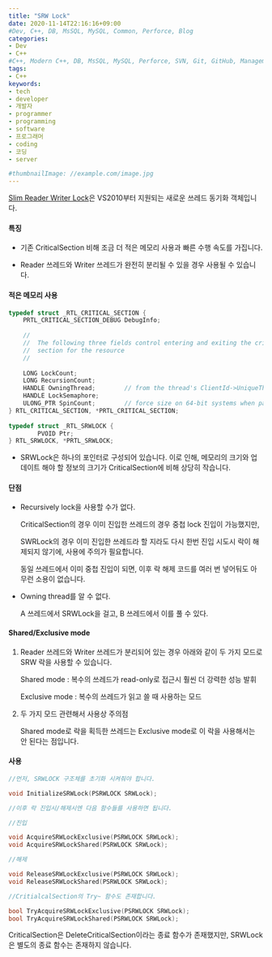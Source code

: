 ```yaml
---
title: "SRW Lock"
date: 2020-11-14T22:16:16+09:00
#Dev, C++, DB, MsSQL, MySQL, Common, Perforce, Blog
categories:
- Dev
- C++
#C++, Modern C++, DB, MsSQL, MySQL, Perforce, SVN, Git, GitHub, Management, Blog, Hugo, Architecture
tags:
- C++
keywords:
- tech
- developer
- 개발자
- programmer
- programming
- software
- 프로그래머
- coding
- 코딩
- server

#thumbnailImage: //example.com/image.jpg
---
```


[Slim Reader Writer Lock](http://msdn.microsoft.com/ko-kr/library/windows/desktop/aa904937(v=vs.85).aspx)은 VS2010부터 지원되는 새로운 쓰레드 동기화 객체입니다.

<!--more-->

#### 특징

- 기존 CriticalSection 비해 조금 더 적은 메모리 사용과 빠른 수행 속도를 가집니다.

- Reader 쓰레드와 Writer 쓰레드가 완전히 분리될 수 있을 경우 사용될 수 있습니다.

  

#### 적은 메모리 사용

```c++
typedef struct _RTL_CRITICAL_SECTION {
    PRTL_CRITICAL_SECTION_DEBUG DebugInfo;
 
    //
    //  The following three fields control entering and exiting the critical
    //  section for the resource
    //
 
    LONG LockCount;
    LONG RecursionCount;
    HANDLE OwningThread;        // from the thread's ClientId->UniqueThread
    HANDLE LockSemaphore;
    ULONG_PTR SpinCount;        // force size on 64-bit systems when packed
} RTL_CRITICAL_SECTION, *PRTL_CRITICAL_SECTION;
 
typedef struct _RTL_SRWLOCK {                            
        PVOID Ptr;                                      
} RTL_SRWLOCK, *PRTL_SRWLOCK;
```

- SRWLock은 하나의 포인터로 구성되어 있습니다. 이로 인해, 메모리의 크기와 업데이트 해야 할 정보의 크기가 CriticalSection에 비해 상당히 작습니다.



#### 단점

- Recursively lock을 사용할 수가 없다.

  CriticalSection의 경우 이미 진입한 쓰레드의 경우 중첩 lock 진입이 가능했지만,

  SWRLock의 경우 이미 진입한 쓰레드라 할 지라도 다시 한번 진입 시도시 락이 해제되지 않기에, 사용에 주의가 필요합니다.

  동일 쓰레드에서 이미 중첩 진입이 되면, 이후 락 해제 코드를 여러 번 넣어둬도 아무런 소용이 없습니다.
  
- Owning thread를 알 수 없다.

  A 쓰레드에서 SRWLock을 걸고, B 쓰레드에서 이를 풀 수 있다.

  

#### Shared/Exclusive mode

1. Reader 쓰레드와 Writer 쓰레드가 분리되어 있는 경우 아래와 같이 두 가지 모드로 SRW 락을 사용할 수 있습니다.

   Shared mode : 복수의 쓰레드가 read-only로 접근시 훨씬 더 강력한 성능 발휘

   Exclusive mode : 복수의 쓰레드가 읽고 쓸 때 사용하는 모드

2. 두 가지 모드 관련해서 사용상 주의점

   Shared mode로 락을 획득한 쓰레드는 Exclusive mode로 이 락을 사용해서는 안 된다는 점입니다.

   

#### 사용

```c++
//먼저, SRWLOCK 구조체를 초기화 시켜줘야 합니다.

void InitializeSRWLock(PSRWLOCK SRWLock);

//이후 락 진입시/해제시엔 다음 함수들를 사용하면 됩니다.

//진입

void AcquireSRWLockExclusive(PSRWLOCK SRWLock);
void AcquireSRWLockShared(PSRWLOCK SRWLock);

//해제 

void ReleaseSRWLockExclusive(PSRWLOCK SRWLock);
void ReleaseSRWLockShared(PSRWLOCK SRWLock);

//CritialcalSection의 Try~ 함수도 존재합니다.

bool TryAcquireSRWLockExclusive(PSRWLOCK SRWLock);
bool TryAcquireSRWLockShared(PSRWLOCK SRWLock);
```

CriticalSection은 DeleteCriticalSection이라는 종료 함수가 존재했지만, SRWLock은 별도의 종료 함수는 존재하지 않습니다.